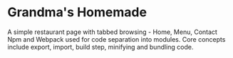 # Grandma's Homemade

A simple restaurant page with tabbed browsing - Home, Menu, Contact
Npm and Webpack used for code separation into modules. Core concepts include export, import, build step, minifying and bundling code.
